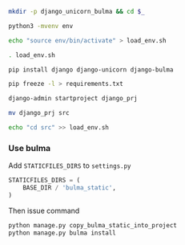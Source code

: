 ```sh
mkdir -p django_unicorn_bulma && cd $_

python3 -mvenv env

echo "source env/bin/activate" > load_env.sh

. load_env.sh

pip install django django-unicorn django-bulma

pip freeze -l > requirements.txt

django-admin startproject django_prj

mv django_prj src

echo "cd src" >> load_env.sh
```

### Use bulma

Add `STATICFILES_DIRS` to `settings.py`

```python
STATICFILES_DIRS = (
    BASE_DIR / 'bulma_static',
)
```

Then issue command

```sh
python manage.py copy_bulma_static_into_project
python manage.py bulma install
```
